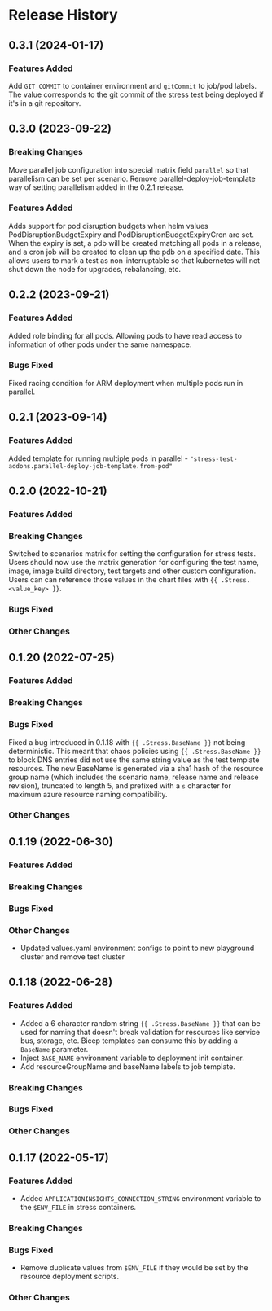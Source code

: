 # Release History

## 0.3.1 (2024-01-17)

### Features Added

Add `GIT_COMMIT` to container environment and `gitCommit` to job/pod labels. The value corresponds to the git commit of the stress test being deployed if it's in a git repository.

## 0.3.0 (2023-09-22)

### Breaking Changes

Move parallel job configuration into special matrix field `parallel` so that
parallelism can be set per scenario. Remove parallel-deploy-job-template way
of setting parallelism added in the 0.2.1 release.

### Features Added

Adds support for pod disruption budgets when helm values PodDisruptionBudgetExpiry and PodDisruptionBudgetExpiryCron are set. When the expiry is set, a pdb will be created matching all pods in a release, and a cron job will be created to clean up the pdb on a specified date. This allows users to mark a test as non-interruptable so that kubernetes will not shut down the node for upgrades, rebalancing, etc.

## 0.2.2 (2023-09-21)

### Features Added

Added role binding for all pods. Allowing pods to have read access to information of other pods under the same namespace.

### Bugs Fixed

Fixed racing condition for ARM deployment when multiple pods run in parallel.

## 0.2.1 (2023-09-14)

### Features Added

Added template for running multiple pods in parallel - `"stress-test-addons.parallel-deploy-job-template.from-pod"`

## 0.2.0 (2022-10-21)

### Features Added

### Breaking Changes

Switched to scenarios matrix for setting the configuration for stress tests. Users should now use the matrix generation for configuring the test name, image, image build directory, test targets and other custom configuration. Users can can reference those values in the chart files with `{{ .Stress.<value_key> }}`.

### Bugs Fixed

### Other Changes

## 0.1.20 (2022-07-25)

### Features Added

### Breaking Changes

### Bugs Fixed

Fixed a bug introduced in 0.1.18 with `{{ .Stress.BaseName }}` not being deterministic. This meant that chaos policies using `{{ .Stress.BaseName }}` to block DNS entries did not use the same string value as the test template resources. The new BaseName is generated via a sha1 hash of the resource group name (which includes the scenario name, release name and release revision), truncated to length 5, and prefixed with a `s` character for maximum azure resource naming compatibility.

### Other Changes

## 0.1.19 (2022-06-30)

### Features Added

### Breaking Changes

### Bugs Fixed

### Other Changes

* Updated values.yaml environment configs to point to new playground cluster and remove test cluster

## 0.1.18 (2022-06-28)

### Features Added

* Added a 6 character random string `{{ .Stress.BaseName }}` that can be used for naming that doesn't break
  validation for resources like service bus, storage, etc. Bicep templates can consume this by adding a `BaseName`
  parameter.
* Inject `BASE_NAME` environment variable to deployment init container.
* Add resourceGroupName and baseName labels to job template.

### Breaking Changes

### Bugs Fixed

### Other Changes

## 0.1.17 (2022-05-17)

### Features Added

* Added `APPLICATIONINSIGHTS_CONNECTION_STRING` environment variable to the `$ENV_FILE` in stress containers.

### Breaking Changes

### Bugs Fixed

* Remove duplicate values from `$ENV_FILE` if they would be set by the resource deployment scripts.

### Other Changes
